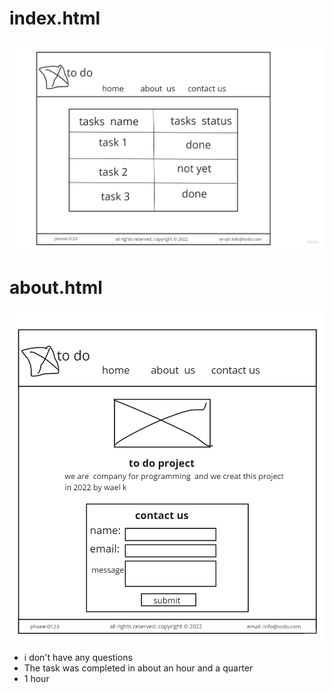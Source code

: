 # index.html
![index](home.jpg)
# about.html
![index](abot.jpg)
- i don't have any questions
- The task was completed in about an hour and a quarter
- 1 hour
